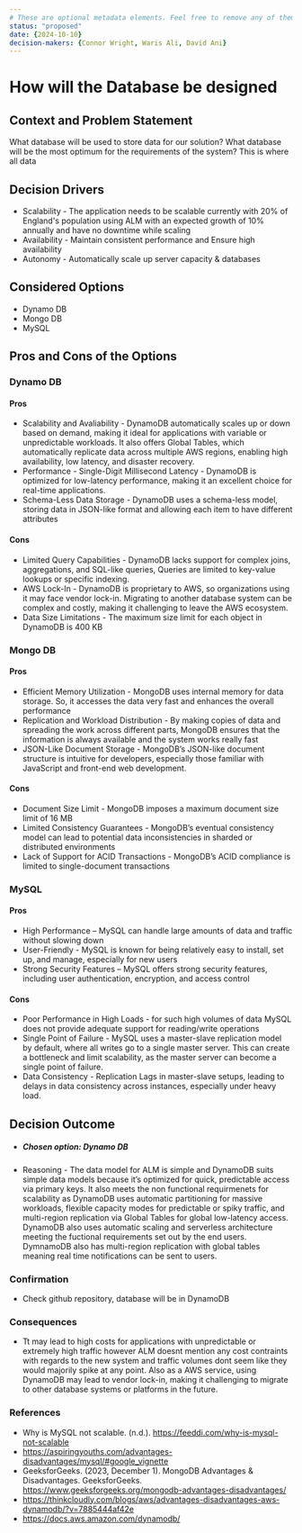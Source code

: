 ```yaml
---
# These are optional metadata elements. Feel free to remove any of them.
status: "proposed"
date: {2024-10-10}
decision-makers: {Connor Wright, Waris Ali, David Ani}
---
```


# How will the Database be designed

## Context and Problem Statement
What database will be used to store data for our solution? What database will be the most optimum for the requirements of the system? This is where all data 

## Decision Drivers

* Scalability - The application needs to be scalable currently with 20% of England's population using ALM with an expected growth of 10% annually and have no downtime while scaling
* Availability - Maintain consistent performance and Ensure high availability
* Autonomy - Automatically scale up server capacity & databases

## Considered Options

* Dynamo DB 
* Mongo DB 
* MySQL

## Pros and Cons of the Options
### Dynamo DB
#### Pros
* Scalability and Avaliability - DynamoDB automatically scales up or down based on demand, making it ideal for applications with variable or unpredictable workloads. It also offers Global Tables, which automatically replicate data across multiple AWS regions, enabling high availability, low latency, and disaster recovery.
* Performance - Single-Digit Millisecond Latency  - DynamoDB is optimized for low-latency performance, making it an excellent choice for real-time applications.
* Schema-Less Data Storage - DynamoDB uses a schema-less model, storing data in JSON-like format and allowing each item to have different attributes
#### Cons
* Limited Query Capabilities - DynamoDB lacks support for complex joins, aggregations, and SQL-like queries, Queries are limited to key-value lookups or specific indexing.
* AWS Lock-In - DynamoDB is proprietary to AWS, so organizations using it may face vendor lock-in. Migrating to another database system can be complex and costly, making it challenging to leave the AWS ecosystem.
* Data Size Limitations - The maximum size limit for each object in DynamoDB is 400 KB

### Mongo DB
#### Pros
* Efficient Memory Utilization - MongoDB uses internal memory for data storage. So, it accesses the data very fast and enhances the overall performance
* Replication and Workload Distribution - By making copies of data and spreading the work across different parts, MongoDB ensures that the information is always available and the system works really fast
* JSON-Like Document Storage - MongoDB’s JSON-like document structure is intuitive for developers, especially those familiar with JavaScript and front-end web development.

#### Cons
* Document Size Limit - MongoDB imposes a maximum document size limit of 16 MB
* Limited Consistency Guarantees -  MongoDB’s eventual consistency model can lead to potential data inconsistencies in sharded or distributed environments
* Lack of Support for ACID Transactions - MongoDB’s ACID compliance is limited to single-document transactions
  
### MySQL
#### Pros
* High Performance – MySQL can handle large amounts of data and traffic without slowing down
* User-Friendly - MySQL is known for being relatively easy to install, set up, and manage, especially for new users
* Strong Security Features – MySQL offers strong security features, including user authentication, encryption, and access control


#### Cons
* Poor Performance in High Loads -  for such high volumes of data MySQL does not provide adequate support for reading/write operations
* Single Point of Failure - MySQL uses a master-slave replication model by default, where all writes go to a single master server. This can create a bottleneck and limit scalability, as the master server can become a single point of failure.
* Data Consistency - Replication Lags in master-slave setups, leading to delays in data consistency across instances, especially under heavy load.

## Decision Outcome

* ##### Chosen option: Dynamo DB

* Reasoning - The data model for ALM is simple and DynamoDB suits simple data models because it’s optimized for quick, predictable access via primary keys. It also meets the non functional requirmenets for scalability as DynamoDB uses automatic partitioning for massive workloads, flexible capacity modes for predictable or spiky traffic, and multi-region replication via Global Tables for global low-latency access. DynamoDB also uses automatic scaling and serverless architecture meeting the fuctional requirements set out by the end users. DymnamoDB also has multi-region replication with global tables meaning real time notifications can be sent to users.
### Confirmation

* Check github repository, database will be in DynamoDB

### Consequences
*  Tt may lead to high costs for applications with unpredictable or extremely high traffic however ALM doesnt mention any cost contraints with regards to the new system and traffic volumes dont seem like they would majorily spike at any point. Also as a  AWS service, using DynamoDB may lead to vendor lock-in, making it challenging to migrate to other database systems or platforms in the future.

### References
* Why is MySQL not scalable. (n.d.). https://feeddi.com/why-is-mysql-not-scalable
* https://aspiringyouths.com/advantages-disadvantages/mysql/#google_vignette
* GeeksforGeeks. (2023, December 1). MongoDB Advantages & Disadvantages. GeeksforGeeks. https://www.geeksforgeeks.org/mongodb-advantages-disadvantages/
* https://thinkcloudly.com/blogs/aws/advantages-disadvantages-aws-dynamodb/?v=7885444af42e
* https://docs.aws.amazon.com/dynamodb/

